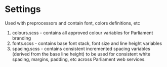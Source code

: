 # Settings

Used with preprocessors and contain font, colors definitions, etc

1. colours.scss - contains all approved colour variables for Parliament branding
2. fonts.scss - contains base font stack, font size and line height variables
3. spacing.scss - contains consistent incremented spacing variables (derived from the base line height) to be used for consistent white spacing, margins, padding, etc across Parliament web services.

